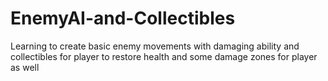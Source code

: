 # EnemyAI-and-Collectibles
Learning to create basic enemy movements with damaging ability and collectibles for player to restore health and some damage zones for player as well
